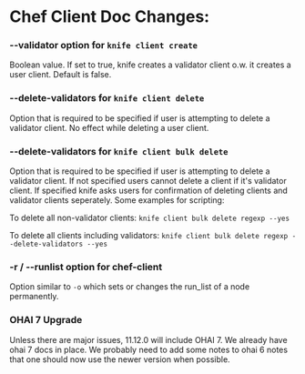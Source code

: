 <!---
This file is reset every time a new release is done. This file describes changes that have not yet been released.

Example Doc Change:
### Headline for the required change
Description of the required change.
-->

# Chef Client Doc Changes:

### --validator option for `knife client create`
Boolean value. If set to true, knife creates a validator client o.w. it creates a user client. Default is false.

###  --delete-validators for `knife client delete`
Option that is required to be specified if user is attempting to delete a validator client. No effect while deleting a user client.

###  --delete-validators for `knife client bulk delete`
Option that is required to be specified if user is attempting to delete a validator client. If not specified users cannot delete a client if it's validator client. If specified knife asks users for confirmation of deleting clients and validator clients seperately. Some examples for scripting:

To delete all non-validator clients:
`knife client bulk delete regexp --yes`

To delete all clients including validators:
`knife client bulk delete regexp --delete-validators --yes`

### -r / --runlist option for chef-client
Option similar to `-o` which sets or changes the run_list of a node permanently.

### OHAI 7 Upgrade
Unless there are major issues, 11.12.0 will include OHAI 7. We already have ohai 7 docs in place. We probably need to add some notes to ohai 6 notes that one should now use the newer version when possible.
